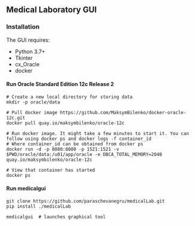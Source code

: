 ## Medical Laboratory GUI

### Installation

The GUI requires:
- Python 3.7+
- Tkinter
- cx_Oracle
- docker

#### Run Oracle Standard Edition 12c Release 2

```
# Create a new local directory for storing data
mkdir -p oracle/data

# Pull docker image https://github.com/MaksymBilenko/docker-oracle-12c.git
docker pull quay.io/maksymbilenko/oracle-12c

# Run docker image. It might take a few minutes to start it. You can follow using docker ps and docker logs -f container_id
# Where container_id can be obtained from docker ps
docker run -d -p 8080:8080 -p 1521:1521 -v $PWD/oracle/data:/u01/app/oracle -e DBCA_TOTAL_MEMORY=2048 quay.io/maksymbilenko/oracle-12c

# View that container has started
docker ps
```
#### Run medicalgui
```
git clone https://github.com/paraschevanegru/medicalLab.git
pip install ./medicalLab

medicalgui  # launches graphical tool
```
